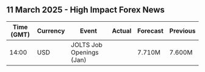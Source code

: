 ## 11 March 2025 - High Impact Forex News

| Time (GMT) | Currency | Event | Actual | Forecast | Previous |
|------|----------|-------|--------|----------|----------|
| 14:00 | USD | JOLTS Job Openings (Jan) |  | 7.710M | 7.600M |
